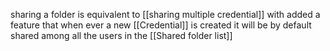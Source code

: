 sharing a folder is equivalent to [[sharing multiple credential]] with added a feature that when ever a new [[Credential]] is created it will be by default shared among all the users in the [[Shared folder list]]



